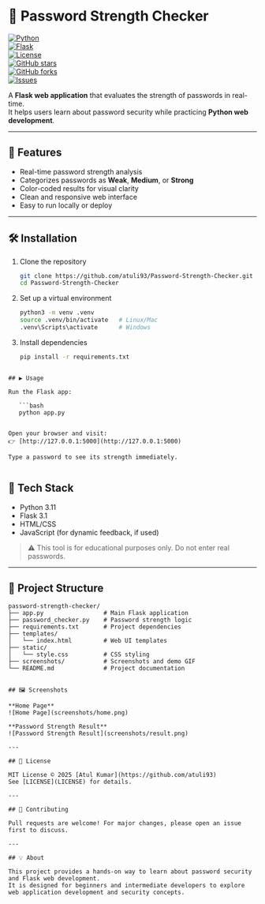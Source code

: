 # 🔐 Password Strength Checker

[![Python](https://img.shields.io/badge/python-3.11-blue)](https://www.python.org/)  
[![Flask](https://img.shields.io/badge/Flask-3.1-lightgrey)](https://flask.palletsprojects.com/)  
[![License](https://img.shields.io/badge/license-MIT-green)](LICENSE)  
[![GitHub stars](https://img.shields.io/github/stars/atuli93/Password-Strength-Checker)](https://github.com/atuli93/Password-Strength-Checker/stargazers)  
[![GitHub forks](https://img.shields.io/github/forks/atuli93/Password-Strength-Checker)](https://github.com/atuli93/Password-Strength-Checker/network/members)  
[![Issues](https://img.shields.io/github/issues/atuli93/Password-Strength-Checker)](https://github.com/atuli93/Password-Strength-Checker/issues)

A **Flask web application** that evaluates the strength of passwords in real-time.  
It helps users learn about password security while practicing **Python web development**.

---

## 🚀 Features
- Real-time password strength analysis  
- Categorizes passwords as **Weak**, **Medium**, or **Strong**  
- Color-coded results for visual clarity  
- Clean and responsive web interface  
- Easy to run locally or deploy  

---

## 🛠 Installation

1. Clone the repository
   ```bash
   git clone https://github.com/atuli93/Password-Strength-Checker.git
   cd Password-Strength-Checker
   ```

2. Set up a virtual environment
   ```bash
   python3 -m venv .venv
   source .venv/bin/activate   # Linux/Mac
   .venv\Scripts\activate      # Windows
   ```

3. Install dependencies
   ```bash
   pip install -r requirements.txt
   ```

```

## ▶️ Usage

Run the Flask app:

   ```bash
   python app.py
   ```

```

Open your browser and visit:  
👉 [http://127.0.0.1:5000](http://127.0.0.1:5000)  

Type a password to see its strength immediately.


```

## 🧰 Tech Stack
- Python 3.11
- Flask 3.1
- HTML/CSS
- JavaScript (for dynamic feedback, if used)
> ⚠️ This tool is for educational purposes only. Do not enter real passwords.

---

## 📂 Project Structure
```
password-strength-checker/
├── app.py                 # Main Flask application
├── password_checker.py    # Password strength logic
├── requirements.txt       # Project dependencies
├── templates/
│   └── index.html         # Web UI templates
├── static/
│   └── style.css          # CSS styling
├── screenshots/           # Screenshots and demo GIF
└── README.md              # Project documentation
```

```

## 🖼 Screenshots

**Home Page**  
![Home Page](screenshots/home.png)

**Password Strength Result**  
![Password Strength Result](screenshots/result.png)

---

## 📜 License

MIT License © 2025 [Atul Kumar](https://github.com/atuli93)  
See [LICENSE](LICENSE) for details.

---

## 🤝 Contributing

Pull requests are welcome! For major changes, please open an issue first to discuss.

---

## 💡 About

This project provides a hands-on way to learn about password security and Flask web development.  
It is designed for beginners and intermediate developers to explore web application development and security concepts.
